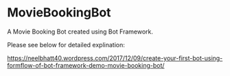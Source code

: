 # MovieBookingBot

A Movie Booking Bot created using Bot Framework.

Please see below for detailed explination:

https://neelbhatt40.wordpress.com/2017/12/09/create-your-first-bot-using-formflow-of-bot-framework-demo-movie-booking-bot/
